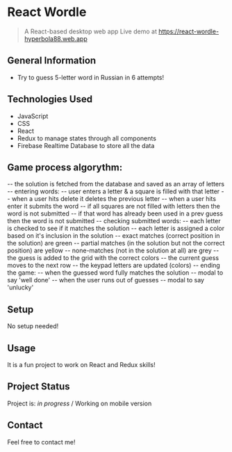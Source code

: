 # React Wordle
> A React-based desktop web app
> Live demo at https://react-wordle-hyperbola88.web.app

## General Information
- Try to guess 5-letter word in Russian in 6 attempts!


## Technologies Used
- JavaScript 
- CSS
- React 
- Redux to manage states through all components
- Firebase Realtime Database to store all the data 


## Game process algorythm:
  -- the solution is fetched from the database and saved as an array of letters
  -- entering words:
    -- user enters a letter & a square is filled with that letter
    -- when a user hits delete it deletes the previous letter
    -- when a user hits enter it submits the word
      -- if all squares are not filled with letters then the word is not submitted
      -- if that word has already been used in a prev guess then the word is not submitted
  -- checking submitted words:
    -- each letter is checked to see if it matches the solution
    -- each letter is assigned a color based on it's inclusion in the solution
      -- exact matches (correct position in the solution) are green
      -- partial matches (in the solution but not the correct position) are yellow
      -- none-matches (not in the solution at all) are grey
    -- the guess is added to the grid with the correct colors
    -- the current guess moves to the next row
    -- the keypad letters are updated (colors)
  -- ending the game:
    -- when the guessed word fully matches the solution
      -- modal to say 'well done'
    -- when the user runs out of guesses
      -- modal to say 'unlucky'
      
## Setup
No setup needed! 

## Usage
It is a fun project to work on React and Redux skills! 

## Project Status
Project is: _in progress_ /
Working on mobile version

## Contact
Feel free to contact me!





